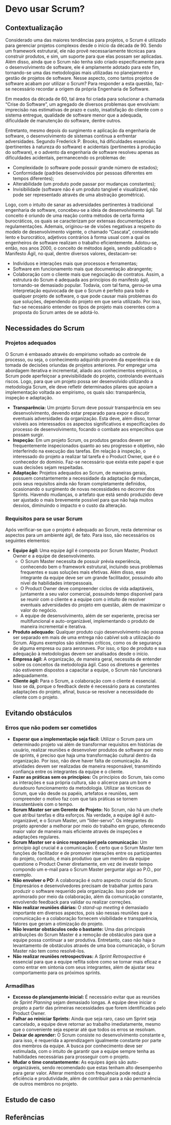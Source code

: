 # Devo usar Scrum?

## Contextualização

Considerado uma das maiores tendências para projetos, o Scrum é utilizado para gerenciar projetos complexos desde o início da década de 90. Sendo um framework estrutural, ele não provê necessariamente técnicas para construir produtos, e sim, um suporte para que elas possam ser aplicadas.
Além disso, ainda que o Scrum não tenha sido criado especificamente para o desenvolvimento de software, ele é amplamente adotado para este fim, tornando-se uma das metodologias mais utilizadas no planejamento e gestão de projetos de software. Nesse aspecto, como tantos projetos de software acabam por utilizar o Scrum? Para responder a esta questão, faz-se necessário recordar a origem da própria Engenharia de Software.

Em meados da década de 60, tal área foi criada para solucionar a chamada “Crise do Software”, um agregado de diversos problemas que envolviam: imprecisão nas estimativas de prazo e custo, insatisfação do cliente com o sistema entregue, qualidade de software menor que a adequada, dificuldade de manutenção do software, dentre outros.

Entretanto, mesmo depois do surgimento e aplicação da engenharia de software, o desenvolvimento de sistemas continua a enfrentar adversidades. Segundo Frederick P. Brooks, há dificuldades essenciais (pertinentes à natureza do software) e acidentais (pertinentes à produção do software), e o advento da engenharia de software resolveu apenas as dificuldades acidentais, permanecendo os problemas de:
- Complexidade (o software pode possuir grande número de estados);
- Conformidade (padrões desenvolvidos por pessoas diferentes em tempos diferentes);
- Alterabilidade (um produto pode passar por mudanças constantes);
- Invisibilidade (software não é um produto tangível e visualizável, não pode ser representado através de uma abstração geométrica).

Logo, com o intuito de sanar as adversidades pertinentes à tradicional engenharia de software, concebeu-se a ideia de desenvolvimento ágil. Tal conceito é oriundo de uma reação contra métodos de certa forma burocráticos, os quais se caracterizam por extensas documentações e regulamentações. Ademais, originou-se de visões negativas a respeito do modelo de desenvolvimento vigente, o chamado “Cascata”, considerado lento e burocrático, adjetivos contrários à forma usual com a qual os engenheiros de software realizam o trabalho eficientemente. Adotou-se, então, nos anos 2000, o conceito de métodos ágeis, sendo publicado o Manifesto Ágil, no qual, dentre diversos valores, destacam-se:
- Indivíduos e interações mais que processos e ferramentas;
- Software em funcionamento mais que documentação abrangente;
- Colaboração com o cliente mais que negociação de contratos.
Assim, a estrutura do Scrum é adequada aos princípios do manifesto ágil, tornando-se demasiado popular. Todavia, com tal fama, gerou-se uma interpretação equivocada de que o Scrum é perfeito para todo e qualquer projeto de software, o que pode causar mais problemas do que soluções, dependendo do projeto em que seria utilizado. Por isso, faz-se necessário entender os tipos de projeto mais coerentes com a proposta do Scrum antes de se adotá-lo. 

## Necessidades do Scrum

### Projetos adequados

O Scrum é embasado através do empirismo voltado ao controle de processo, ou seja, o conhecimento adquirido provém da experiência e da tomada de decisões oriundas de projetos anteriores. Por empregar uma abordagem iterativa e incremental, aliado aos conhecimentos empíricos, o Scrum pode aperfeiçoar a previsibilidade do projeto, controlando eventuais riscos. Logo, para que um projeto possa ser desenvolvido utilizando a metodologia Scrum, ele deve refletir determinados pilares que apoiam a implementação voltada ao empirismo, os quais são: transparência, inspeção e adaptação.
- **Transparência:** Um projeto Scrum deve possuir transparência em seu desenvolvimento, devendo estar preparado para expor e discutir eventuais adversidades da organização. Esta deve, além disso, tornar visíveis aos interessados os aspectos significativos e especificações do processo de desenvolvimento, focando o combate aos empecilhos que possam surgir.
- **Inspeção:** Em um projeto Scrum, os produtos gerados devem ser frequentemente inspecionados quanto ao seu progresso e objetivo, não interferindo na execução das tarefas. Em relação à inspeção, o interessado do projeto a realizar tal tarefa é o Product Owner, que é o conhecedor do domínio. Faz-se necessário que exista este papel e que suas decisões sejam respeitadas.   
- **Adaptação:** Projetos adequados ao Scrum, de maneiras gerais, possuem constantemente a necessidade da adaptação de mudanças, pois seus requisitos ainda não foram completamente definidos, ocasionando o surgimento de novas necessidades no decorrer dos Sprints. Havendo mudanças, o artefato que está sendo produzido deve ser ajustado o mais brevemente possível para que não haja muitos desvios, diminuindo o impacto e o custo da alteração.

### Requisitos para se usar Scrum

Após verificar-se que o projeto é adequado ao Scrum, resta determinar os aspectos para um ambiente ágil, de fato. Para isso, são necessários os seguintes elementos:
- **Equipe ágil:** Uma equipe ágil é composta por Scrum Master, Product Owner e a equipe de desenvolvimento.
    - O Scrum Master necessita de possuir prévia experiência, conhecendo bem o framework estrutural, incluindo seus problemas frequentes e suas soluções mais efetivas. Além disso, esse integrante da equipe deve ser um grande facilitador, possuindo alto nível de habilidades interpessoais.
    - O Product Owner deve compreender ciclos de vida adaptáveis, juntamente a seu valor comercial, possuindo tempo disponível    para se reunir com o cliente e a equipe com o intuito de resolver eventuais adversidades do projeto em questão, além de maximizar o valor do negócio.
    - A equipe de desenvolvimento, além de ser experiente, precisa ser multifuncional e auto-organizável, implementando o produto de maneira incremental e iterativa. 
- **Produto adequado:** Qualquer produto cujo desenvolvimento não possa ser separado em mais de uma entrega não cabível sob a utilização do Scrum. Alguns exemplos são sistemas críticos, como os de segurança de alguma empresa ou para aeronaves. Por isso, o tipo de produto e sua adequação à metodologias devem ser analisados desde o início.
- **Empresa ágil:** A organização, de maneira geral, necessita de entender sobre os conceitos da metodologia ágil. Caso os diretores e gerentes não estiverem dispostos a capacitar a equipe, o Scrum não funcionará adequadamente.
- **Cliente ágil:** Para o Scrum, a colaboração com o cliente é essencial. Isso se dá, porque o feedback deste é necessário para as constantes adaptações do projeto, afinal, busca-se resolver a necessidade do cliente com o projeto.

## Evitando obstáculos

### Erros que não podem ser cometidos
- **Esperar que a implementação seja fácil:** Utilizar o Scrum para um determinado projeto vai além de transformar requisitos em histórias de usuário, realizar reuniões e desenvolver produtos de software por meio de sprints, é preciso que haja uma transformação cultural dentro da organização. Por isso, não deve haver falta de comunicação. As atividades devem ser realizadas de maneira responsável, transmitindo confiança entre os integrantes da equipe e o cliente.
- **Fazer as práticas sem os princípios:**  Os princípios do Scrum, tais como as interações e sua própria cultura, são o alicerce para um bom e duradouro funcionamento da metodologia. Utilizar as técnicas do Scrum, que vão desde os papéis, artefatos e reuniões, sem compreender o motivo faz com que tais práticas se tornem insustentáveis com o tempo.
- **Scrum Master ser um Gerente de Projeto:** No Scrum, não há um chefe que atribui tarefas e dita esforços. Na verdade, a equipe ágil é auto-organizável, e o Scrum Master, um “líder-servo”. Os integrantes do projeto aprender a melhorar por meio do trabalho em grupo, oferecendo maior valor de maneira mais eficiente através de inspeções e adaptações regulares.
- **Scrum Master ser o único responsável pela comunicação:** Um princípio ágil crucial é a comunicação. É certo que o Scrum Master tem funções de facilitador e de promover interações entre os participantes do projeto, contudo, é mais produtivo que um membro da equipe questione o Product Owner diretamente, em vez de investir tempo compondo um e-mail para o Scrum Master perguntar algo ao P.O., por exemplo.
- **Não envolver o PO:** A colaboração é outro aspecto crucial do Scrum. Empresários e desenvolvedores precisam de trabalhar juntos para produzir o software requerido pela organização. Isso pode ser aprimorado por meio da colaboração, além da comunicação constante, envolvendo feedback para validar ou realizar correções.
- **Não realizar reuniões diárias:** O *stand-up meeting* é demasiado importante em diversos aspectos, pois são nessas reuniões que a comunicação e a colaboração fornecem visibilidade e transparência, fatores que geram a otimização do projeto.
- **Não levantar obstáculos cedo o bastante:** Uma das principais atribuições do Scrum Master é a remoção de obstáculos para que a equipe possa continuar a ser produtiva. Entretanto, caso não haja o levantamento de obstáculos através de uma boa comunicação, o Scrum Master não tem como resolvê-los.
- **Não realizar reuniões retrospectivas:** A *Sprint Retrospective* é essencial para que a equipe reflita sobre como se tornar mais eficaz e como entrar em sintonia com seus integrantes, além de ajustar seu comportamento para os próximos sprints.

### Armadilhas

- **Excesso de planejamento inicial:** É necessário evitar que as reuniões de *Sprint Planning* sejam demasiado longas. A equipe deve iniciar o projeto a partir das primeiras necessidades que forem identificadas pelo Product Owner.
- **Falhar ao reiniciar Sprints:** Ainda que seja raro, caso um Sprint seja cancelado, a equipe deve retornar ao trabalho imediatamente, mesmo que o conveniente seja esperar até que todos os erros se resolvam.
- **Deixar de aprender:** O Scrum consiste no desenvolvimento constante e, para isso, é requerida a aprendizagem igualmente constante por parte dos membros da equipe. A busca por conhecimento deve ser estimulada, com o intuito de garantir que a equipe sempre tenha as habilidades necessárias para prosseguir com o projeto.
- **Mudar o time constantemente:** As equipes ágeis são auto-organizáveis, sendo recomendado que estas tenham alto desempenho para gerar valor. Alterar membros com frequência pode reduzir a eficiência e produtividade, além de contribuir para a não permanência de outros membros no projeto.


## Estudo de caso

## Referências


